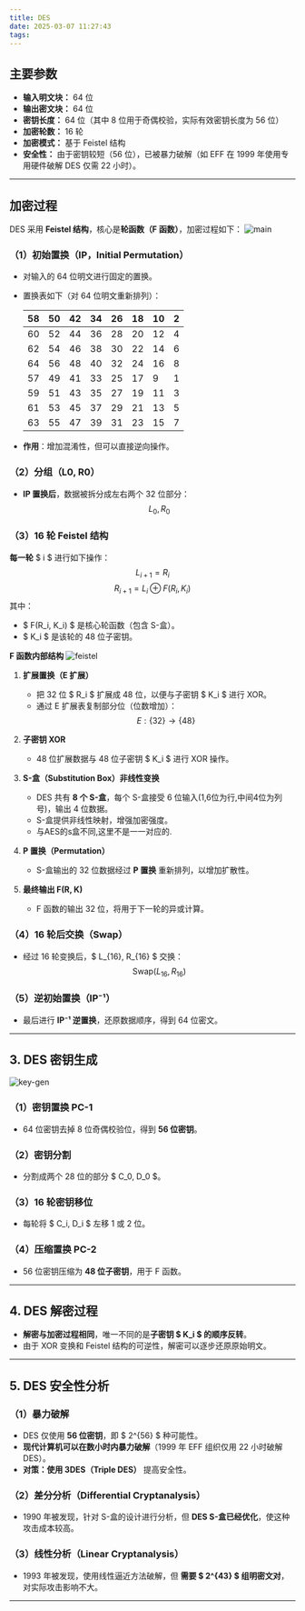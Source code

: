 ```yaml
---
title: DES
date: 2025-03-07 11:27:43
tags:
---
```


## **主要参数**
- **输入明文块：** 64 位
- **输出密文块：** 64 位
- **密钥长度：** 64 位（其中 8 位用于奇偶校验，实际有效密钥长度为 56 位）
- **加密轮数：** 16 轮
- **加密模式：** 基于 Feistel 结构
- **安全性：** 由于密钥较短（56 位），已被暴力破解（如 EFF 在 1999 年使用专用硬件破解 DES 仅需 22 小时）。

---

## **加密过程**
DES 采用 **Feistel 结构**，核心是**轮函数（F 函数）**，加密过程如下：
![main](/source/images/DES-main-network.png)

### **（1）初始置换（IP，Initial Permutation）**
- 对输入的 64 位明文进行固定的置换。
- 置换表如下（对 64 位明文重新排列）：
  
  | 58 | 50 | 42 | 34 | 26 | 18 | 10 |  2 |
  |----|----|----|----|----|----|----|----|
  | 60 | 52 | 44 | 36 | 28 | 20 | 12 |  4 |
  | 62 | 54 | 46 | 38 | 30 | 22 | 14 |  6 |
  | 64 | 56 | 48 | 40 | 32 | 24 | 16 |  8 |
  | 57 | 49 | 41 | 33 | 25 | 17 |  9 |  1 |
  | 59 | 51 | 43 | 35 | 27 | 19 | 11 |  3 |
  | 61 | 53 | 45 | 37 | 29 | 21 | 13 |  5 |
  | 63 | 55 | 47 | 39 | 31 | 23 | 15 |  7 |

- **作用**：增加混淆性，但可以直接逆向操作。

### **（2）分组（L0, R0）**
- **IP 置换后**，数据被拆分成左右两个 32 位部分：
  $$
  L_0, R_0
  $$

### **（3）16 轮 Feistel 结构**

**每一轮** $ i $ 进行如下操作：
$$
L_{i+1} = R_i
$$
$$
R_{i+1} = L_i \oplus F(R_i, K_i)
$$
其中：
- $ F(R_i, K_i) $ 是核心轮函数（包含 S-盒）。
- $ K_i $ 是该轮的 48 位子密钥。

**F 函数内部结构**
![feistel](/source/images/feistel-DES-f-function.png)
1. **扩展置换（E 扩展）**
   - 把 32 位 $ R_i $ 扩展成 48 位，以便与子密钥 $ K_i $ 进行 XOR。
   - 通过 E 扩展表复制部分位（位数增加）：
     $$
     E: \{32\} \to \{48\}
     $$

2. **子密钥 XOR**
   - 48 位扩展数据与 48 位子密钥 $ K_i $ 进行 XOR 操作。

3. **S-盒（Substitution Box）非线性变换**
   - DES 共有 **8 个 S-盒**，每个 S-盒接受 6 位输入(1,6位为行,中间4位为列号)，输出 4 位数据。
   - S-盒提供非线性映射，增强加密强度。
   - 与AES的s盒不同,这里不是一一对应的.

4. **P 置换（Permutation）**
   - S-盒输出的 32 位数据经过 **P 置换** 重新排列，以增加扩散性。

5. **最终输出 F(R, K)**
   - F 函数的输出 32 位，将用于下一轮的异或计算。

### **（4）16 轮后交换（Swap）**
- 经过 16 轮变换后，$ L_{16}, R_{16} $ 交换：
  $$
  \text{Swap}(L_{16}, R_{16})
  $$

### **（5）逆初始置换（IP⁻¹）**
- 最后进行 **IP⁻¹ 逆置换**，还原数据顺序，得到 64 位密文。

---

## **3. DES 密钥生成**
![key-gen](/source/images/DES-key-schedule.png)
### **（1）密钥置换 PC-1**
- 64 位密钥去掉 8 位奇偶校验位，得到 **56 位密钥**。

### **（2）密钥分割**
- 分割成两个 28 位的部分 $ C_0, D_0 $。

### **（3）16 轮密钥移位**
- 每轮将 $ C_i, D_i $ 左移 1 或 2 位。

### **（4）压缩置换 PC-2**
- 56 位密钥压缩为 **48 位子密钥**，用于 F 函数。

---

## **4. DES 解密过程**
- **解密与加密过程相同**，唯一不同的是**子密钥 $ K_i $ 的顺序反转**。
- 由于 XOR 变换和 Feistel 结构的可逆性，解密可以逐步还原原始明文。

---

## **5. DES 安全性分析**
### **（1）暴力破解**
- DES 仅使用 **56 位密钥**，即 $ 2^{56} $ 种可能性。
- **现代计算机可以在数小时内暴力破解**（1999 年 EFF 组织仅用 22 小时破解 DES）。
- **对策：使用 3DES（Triple DES）** 提高安全性。

### **（2）差分分析（Differential Cryptanalysis）**
- 1990 年被发现，针对 S-盒的设计进行分析，但 **DES S-盒已经优化**，使这种攻击成本较高。

### **（3）线性分析（Linear Cryptanalysis）**
- 1993 年被发现，使用线性逼近方法破解，但 **需要 $ 2^{43} $ 组明密文对**，对实际攻击影响不大。

---
